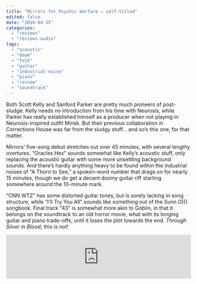 ```yaml
---
title: "Mirrors for Psychic Warfare – self-titled"
edited: false
date: "2016-04-15"
categories:
  - "reviews"
  - "reviews-audio"
tags:
  - "acoustic"
  - "doom"
  - "folk"
  - "guitar"
  - "industrial-noise"
  - "piano"
  - "review"
  - "soundtrack"
---
```


Both Scott Kelly and Sanford Parker are pretty much pioneers of post-sludge. Kelly needs no introduction from his time with Neurosis, while Parker has really established himself as a producer when not playing in Neurosis-inspired outfit Minsk. But their previous collaboration in Corrections House was far from the sludgy stuff… and so’s this one, for that matter.

Mirrors’ five-song debut stretches out over 45 minutes, with several lengthy overtures. “Oracles Hex” sounds somewhat like Kelly’s acoustic stuff, only replacing the acoustic guitar with some more unsettling background sounds. And there’s hardly anything heavy to be found within the industrial noises of “A Thorn to See,” a spoken-word number that drags on for nearly 15 minutes, though we do get a decent doomy guitar riff starting somewhere around the 10-minute mark.

“CNN WTZ” has some distorted guitar tones, but is sorely lacking in song structure, while “I’ll Try You All” sounds like something out of the Sunn O))) songbook. Final track “43” is somewhat more akin to Goblin, in that it belongs on the soundtrack to an old horror movie, what with its longing guitar and piano trade-offs, until it loses the plot towards the end. _Through Silver in Blood_, this is not!

<iframe style="border: 0; width: 100%; height: 120px;" src="https://bandcamp.com/EmbeddedPlayer/album=2857859844/size=large/bgcol=ffffff/linkcol=0687f5/tracklist=false/artwork=small/transparent=true/" width="300" height="150" seamless=""><a href="http://mirrorsforpsychicwarfare.bandcamp.com/album/the-oracles-hex-7">The Oracles Hex (7") by Mirrors For Psychic Warfare</a></iframe>
